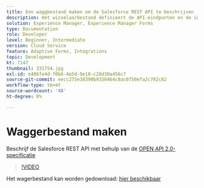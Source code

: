 ```yaml
---
title: Een waggbestand maken om de Salesforce REST API te beschrijven
description: Het wisselaarbestand definieert de API-eindpunten en de invoer- en uitvoerparameters
solution: Experience Manager, Experience Manager Forms
type: Documentation
role: Developer
level: Beginner, Intermediate
version: Cloud Service
feature: Adaptive Forms, Integrations
topic: Development
kt: 7147
thumbnail: 331754.jpg
exl-id: e406fe4d-f0b6-4e5d-9e18-c28d30a456c7
source-git-commit: eecc275e38390b9330464c8ac0750efa2c702c82
workflow-type: tm+mt
source-wordcount: '48'
ht-degree: 0%

---
```


# Waggerbestand maken

Beschrijf de Salesforce REST API met behulp van de [OPEN API 2.0-specificatie](https://swagger.io/docs/specification/2-0/basic-structure/)

>[!VIDEO](https://video.tv.adobe.com/v/331754?quality=12&learn=on)

Het wagerbestand kan worden gedownload: [hier beschikbaar](assets/sfdc-rest-swagger.zip)
